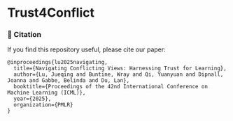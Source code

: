 # Trust4Conflict

### 📖 Citation
If you find this repository useful, please cite our paper:
```
@inproceedings{lu2025navigating,
  title={Navigating Conflicting Views: Harnessing Trust for Learning},
  author={Lu, Jueqing and Buntine, Wray and Qi, Yuanyuan and Dipnall, Joanna and Gabbe, Belinda and Du, Lan},
  booktitle={Proceedings of the 42nd International Conference on Machine Learning (ICML)},
  year={2025},
  organization={PMLR}
}
```
